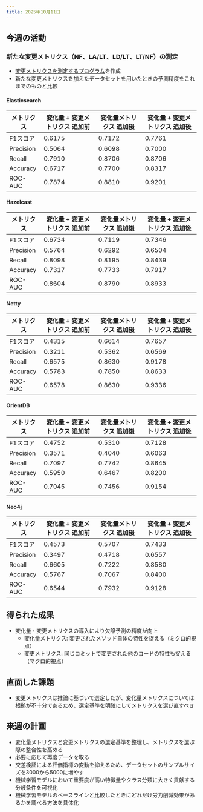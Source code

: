 ```yaml
---
title: 2025年10月11日
---
```

## 今週の活動
### 新たな変更メトリクス（NF、LA/LT、LD/LT、LT/NF）の測定
- [変更メトリクスを測定するプログラム](https://github.com/nagutabby/bug-hunter/blob/cd04d5db2fe67e0b856c79ba3cdec0e644db16f6/src/add_vcs_change_metrics.py)を作成
- 新たな変更メトリクスを加えたデータセットを用いたときの予測精度をこれまでのものと比較
#### Elasticsearch

| メトリクス     | 変化量 + 変更メトリクス 追加前 | 変化量メトリクス 追加後 | 変化量 + 変更メトリクス 追加後 |
| --------- | ----------------- | ------------ | ----------------- |
| F1スコア     | 0.6175            | 0.7172       | 0.7761            |
| Precision | 0.5064            | 0.6098       | 0.7000            |
| Recall    | 0.7910            | 0.8706       | 0.8706            |
| Accuracy  | 0.6717            | 0.7700       | 0.8317            |
| ROC-AUC   | 0.7874            | 0.8810       | 0.9201            |

#### Hazelcast
| メトリクス     | 変化量 + 変更メトリクス 追加前 | 変化量メトリクス 追加後 | 変化量 + 変更メトリクス 追加後 |
| --------- | ----------------- | ------------ | ----------------- |
| F1スコア     | 0.6734            | 0.7119       | 0.7346            |
| Precision | 0.5764            | 0.6292       | 0.6504            |
| Recall    | 0.8098            | 0.8195       | 0.8439            |
| Accuracy  | 0.7317            | 0.7733       | 0.7917            |
| ROC-AUC   | 0.8604            | 0.8790       | 0.8933            |

#### Netty
| メトリクス     | 変化量 + 変更メトリクス 追加前 | 変化量メトリクス 追加後 | 変化量 + 変更メトリクス 追加後 |
| --------- | ----------------- | ------------ | ----------------- |
| F1スコア     | 0.4315            | 0.6614       | 0.7657            |
| Precision | 0.3211            | 0.5362       | 0.6569            |
| Recall    | 0.6575            | 0.8630       | 0.9178            |
| Accuracy  | 0.5783            | 0.7850       | 0.8633            |
| ROC-AUC   | 0.6578            | 0.8630       | 0.9336            |


#### OrientDB
| メトリクス     | 変化量 + 変更メトリクス 追加前 | 変化量メトリクス 追加後 | 変化量 + 変更メトリクス 追加後 |
| --------- | ----------------- | ------------ | ----------------- |
| F1スコア     | 0.4752            | 0.5310       | 0.7128            |
| Precision | 0.3571            | 0.4040       | 0.6063            |
| Recall    | 0.7097            | 0.7742       | 0.8645            |
| Accuracy  | 0.5950            | 0.6467       | 0.8200            |
| ROC-AUC   | 0.7045            | 0.7456       | 0.9154            |

#### Neo4j
| メトリクス     | 変化量 + 変更メトリクス 追加前 | 変化量メトリクス 追加後 | 変化量 + 変更メトリクス 追加後 |
| --------- | ----------------- | ------------ | ----------------- |
| F1スコア     | 0.4573            | 0.5707       | 0.7433            |
| Precision | 0.3497            | 0.4718       | 0.6557            |
| Recall    | 0.6605            | 0.7222       | 0.8580            |
| Accuracy  | 0.5767            | 0.7067       | 0.8400            |
| ROC-AUC   | 0.6544            | 0.7932       | 0.9128            |

## 得られた成果
- 変化量・変更メトリクスの導入により欠陥予測の精度が向上
	- 変化量メトリクス: 変更されたメソッド自体の特性を捉える（ミクロ的視点）
	- 変更メトリクス: 同じコミットで変更された他のコードの特性も捉える（マクロ的視点）
## 直面した課題
- 変更メトリクスは推論に基づいて選定したが、変化量メトリクスについては根拠が不十分であるため、選定基準を明確にしてメトリクスを選び直すべき
## 来週の計画
- 変化量メトリクスと変更メトリクスの選定基準を整理し、メトリクスを選ぶ際の整合性を高める
- 必要に応じて再度データを取る
- 交差検証による評価指標の変動を抑えるため、データセットのサンプルサイズを3000から5000に増やす
- 機械学習モデルにおいて重要度が高い特徴量やクラス分類に大きく貢献する分岐条件を可視化
- 機械学習モデルのベースラインと比較したときにどれだけ労力削減効果があるかを調べる方法を具体化